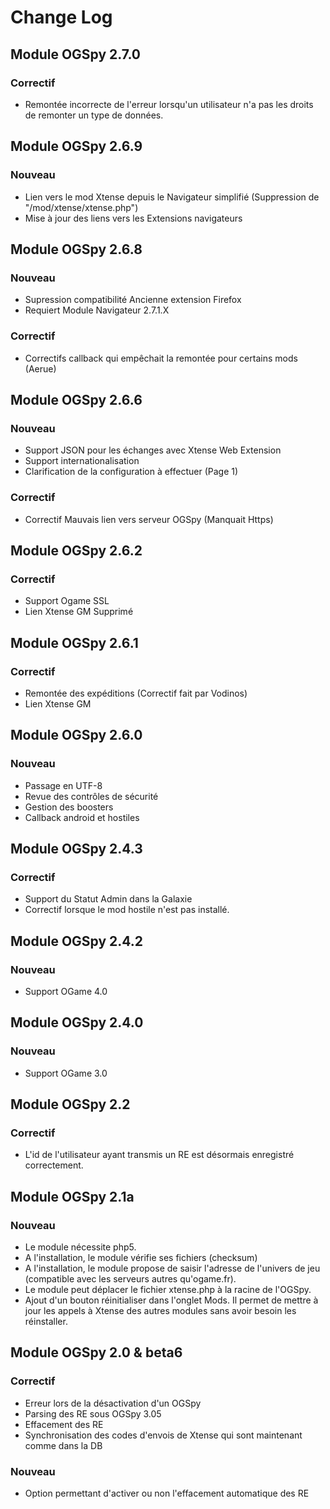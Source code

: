 # Change Log #

## Module OGSpy 2.7.0 ##

### Correctif ###
* Remontée incorrecte de l'erreur lorsqu'un utilisateur n'a pas les droits de remonter un type de données.

## Module OGSpy 2.6.9 ##

### Nouveau ###
* Lien vers le mod Xtense depuis le Navigateur simplifié (Suppression de "/mod/xtense/xtense.php")
* Mise à jour des liens vers les Extensions navigateurs

## Module OGSpy 2.6.8 ##

### Nouveau ###
* Supression compatibilité Ancienne extension Firefox
* Requiert Module Navigateur 2.7.1.X

### Correctif ###
* Correctifs callback qui empêchait la remontée pour certains mods (Aerue)

## Module OGSpy 2.6.6 ##

### Nouveau ###
* Support JSON pour les échanges avec Xtense Web Extension
* Support internationalisation
* Clarification de la configuration à effectuer (Page 1)

### Correctif ###
* Correctif Mauvais lien vers serveur OGSpy (Manquait Https)

## Module OGSpy 2.6.2 ##

### Correctif ###
* Support Ogame SSL
* Lien Xtense GM Supprimé

## Module OGSpy 2.6.1 ##
### Correctif ###
* Remontée des expéditions (Correctif fait par Vodinos)
* Lien Xtense GM
## Module OGSpy 2.6.0 ##

### Nouveau ###
* Passage en UTF-8
* Revue des contrôles de sécurité
* Gestion des boosters
* Callback android et hostiles

## Module OGSpy 2.4.3 ##
### Correctif ###
* Support du Statut Admin dans la Galaxie
* Correctif lorsque le mod hostile n'est pas installé.

## Module OGSpy 2.4.2 ##
### Nouveau ###
* Support OGame 4.0

## Module OGSpy 2.4.0 ##
### Nouveau ###
* Support OGame 3.0

## Module OGSpy 2.2 ##
### Correctif ###
* L'id de l'utilisateur ayant transmis un RE est désormais enregistré correctement.

## Module OGSpy 2.1a ##
### Nouveau ###
* Le module nécessite php5.
* A l'installation, le module vérifie ses fichiers (checksum)
* A l'installation, le module propose de saisir l'adresse de l'univers de jeu (compatible avec les serveurs autres qu'ogame.fr).
* Le module peut déplacer le fichier xtense.php à la racine de l'OGSpy.
* Ajout d'un bouton réinitialiser dans l'onglet Mods. Il permet de mettre à jour les appels à Xtense des autres modules sans avoir besoin les réinstaller.

## Module OGSpy 2.0 & beta6 ##
### Correctif ###
* Erreur lors de la désactivation d'un OGSpy
* Parsing des RE sous OGSpy 3.05
* Effacement des RE
* Synchronisation des codes d'envois de Xtense qui sont maintenant comme dans la DB
### Nouveau ###
* Option permettant d'activer ou non l'effacement automatique des RE